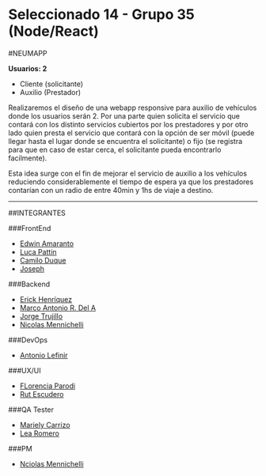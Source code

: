 # Seleccionado 14 - Grupo 35 (Node/React)
#NEUMAPP

**Usuarios: 2**

- Cliente (solicitante)
- Auxilio (Prestador)

Realizaremos el diseño de una webapp responsive para auxilio de vehículos donde los usuarios serán 2. Por una parte quien solicita el servicio que contará con los distinto servicios cubiertos por los prestadores y por otro lado quien presta el servicio que contará con la opción de ser móvil (puede llegar hasta el lugar donde se encuentra el solicitante) o fijo (se registra para que en caso de estar cerca, el solicitante pueda encontrarlo facilmente).

Esta idea surge con el fin de mejorar el servicio de auxilio a los vehículos reduciendo considerablemente el tiempo de espera ya que los prestadores contarían con un radio de entre 40min y 1hs de viaje a destino.

---

##INTEGRANTES

###FrontEnd
- [Edwin Amaranto]()
- [Luca Pattin]()
- [Camilo Duque]()
- [Joseph]()

###Backend

- [Erick Henríquez]()
- [Marco Antonio R. Del A]()
- [Jorge Trujillo]()
- [Nicolas Mennichelli]()

###DevOps
- [Antonio Lefinir]()

###UX/UI

- [FLorencia Parodi]()
- [Rut Escudero]()

###QA Tester

- [Mariely Carrizo]()
- [Lea Romero]()

###PM
- [Nciolas Mennichelli]()
